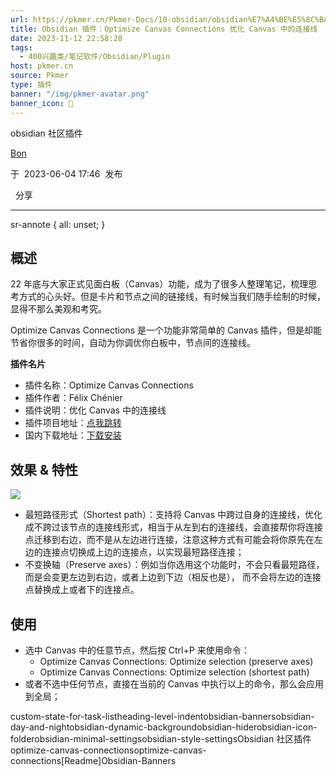 ```yaml
---
url: https://pkmer.cn/Pkmer-Docs/10-obsidian/obsidian%E7%A4%BE%E5%8C%BA%E6%8F%92%E4%BB%B6/optimize-canvas-connections/
title: Obsidian 插件：Optimize Canvas Connections 优化 Canvas 中的连接线
date: 2023-11-12 22:58:28
tags:
  - 400兴趣类/笔记软件/Obsidian/Plugin
host: pkmer.cn
source: Pkmer
type: 插件
banner: "/img/pkmer-avatar.png"
banner_icon: 🔖
---
```

<div class="menu-toggle"> <SidebarToggle client:idle ></SidebarToggle> </div>

obsidian 社区插件

[Bon](https://pkmer.cn/authors/bon)

于  2023-06-04 17:46  发布

  分享

* * *

sr-annote { all: unset; }

## 概述

22 年底与大家正式见面白板（Canvas）功能，成为了很多人整理笔记，梳理思考方式的心头好。但是卡片和节点之间的链接线，有时候当我们随手绘制的时候，显得不那么美观和考究。

Optimize Canvas Connections 是一个功能非常简单的 Canvas 插件，但是却能节省你很多的时间，自动为你调优你白板中，节点间的连接线。

**插件名片**

*   插件名称：Optimize Canvas Connections
*   插件作者：Félix Chénier
*   插件说明：优化 Canvas 中的连接线
*   插件项目地址：[点我跳转](https://github.com/felixchenier/obsidian-optimize-canvas-connections)
*   国内下载地址：[下载安装](https://pkmer.cn/products/plugin/pluginMarket/?optimize-canvas-connections)

## 效果 & 特性

![](https://cdn.pkmer.cn/images/20230514141810.png!pkmer)

*   最短路径形式（Shortest path）：支持将 Canvas 中跨过自身的连接线，优化成不跨过该节点的连接线形式，相当于从左到右的连接线，会直接帮你将连接点迁移到右边，而不是从左边进行连接，注意这种方式有可能会将你原先在左边的连接点切换成上边的连接点，以实现最短路径连接；
*   不变换轴（Preserve axes）：例如当你选用这个功能时，不会只看最短路径，而是会变更左边到右边，或者上边到下边（相反也是）， 而不会将左边的连接点替换成上或者下的连接点。

## 使用

*   选中 Canvas 中的任意节点，然后按 Ctrl+P 来使用命令：
    *   Optimize Canvas Connections: Optimize selection (preserve axes)
    *   Optimize Canvas Connections: Optimize selection (shortest path)
*   或者不选中任何节点，直接在当前的 Canvas 中执行以上的命令，那么会应用到全局；

custom-state-for-task-listheading-level-indentobsidian-bannersobsidian-day-and-nightobsidian-dynamic-backgroundobsidian-hiderobsidian-icon-folderobsidian-minimal-settingsobsidian-style-settingsObsidian 社区插件 optimize-canvas-connectionsoptimize-canvas-connections[Readme]Obsidian-Banners